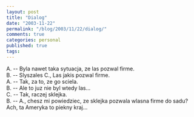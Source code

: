 ```yaml
---
layout: post
title: "Dialog"
date: "2003-11-22"
permalink: "/blog/2003/11/22/dialog/"
comments: true
categories: personal
published: true
tags: 
---
```


A. -- Byla nawet taka sytuacja, ze las pozwal firme.<br />B. -- Slyszales C., Las jakis pozwal firme.<br />A. -- Tak, za to, ze go sciela.<br />B. -- Ale to juz nie byl wtedy las...<br />C. -- Tak, raczej sklejka.<br />B. -- A., chesz mi powiedziec, ze sklejka pozwala wlasna firme do sadu? Ach, ta Ameryka to piekny kraj...